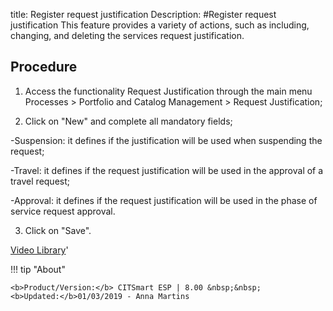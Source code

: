 title: Register request justification
Description: 
#Register request justification
This feature provides a variety of actions, such as including, changing, and deleting the services request justification.

Procedure
-------------

1.  Access the functionality Request Justification through the main menu
    Processes \> Portfolio and Catalog Management \> Request Justification;

2.  Click on "New" and complete all mandatory fields;

-Suspension: it defines if the justification will be used when suspending
    the request;

-Travel: it defines if the request justification will be used in the
    approval of a travel request;

-Approval: it defines if the request justification will be used in the
    phase of service request approval.

3.  Click on "Save".


<i class='fa fa-youtube-play  fa-2x' style='color:#97ce17;vertical-align: middle;'> </i> [Video Library](https://www.youtube.com/playlist?list=PLB5qK2uzf2RPsG8HdkE7qEHB39yEI_T8y)'

!!! tip "About"

    <b>Product/Version:</b> CITSmart ESP | 8.00 &nbsp;&nbsp;
    <b>Updated:</b>01/03/2019 - Anna Martins

